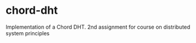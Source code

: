 # chord-dht
Implementation of a Chord DHT. 2nd assignment for course on distributed system principles
